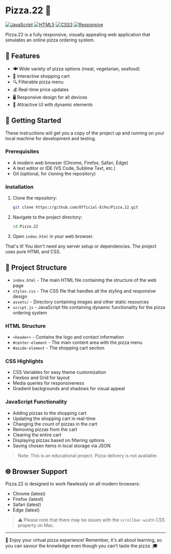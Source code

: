 # Pizza.22 🍕

[![JavaScript](https://img.shields.io/badge/JavaScript-ES6-yellow.svg)](https://www.ecma-international.org/ecma-262/6.0/)
[![HTML5](https://img.shields.io/badge/HTML-5-orange.svg)](https://www.w3.org/TR/html5/)
[![CSS3](https://img.shields.io/badge/CSS-3-blue.svg)](https://www.w3.org/Style/CSS/specs.en.html)
[![Responsive](https://img.shields.io/badge/Design-Responsive-green.svg)](https://en.wikipedia.org/wiki/Responsive_web_design)

Pizza.22 is a fully responsive, visually appealing web application that simulates an online pizza ordering system.

## 🌟 Features

- 🍽️ Wide variety of pizza options (meat, vegetarian, seafood)
- 🛒 Interactive shopping cart
- 🔍 Filterable pizza menu
- 💰 Real-time price updates
- 🖥️ Responsive design for all devices
- 🎨 Attractive UI with dynamic elements

## 🚀 Getting Started

These instructions will get you a copy of the project up and running on your local machine for development and testing.

### Prerequisites

- A modern web browser (Chrome, Firefox, Safari, Edge)
- A text editor or IDE (VS Code, Sublime Text, etc.)
- Git (optional, for cloning the repository)

### Installation

1. Clone the repository:

   ```bash
   git clone https://github.com/Official-Echo/Pizza.22.git
   ```

2. Navigate to the project directory:

   ```bash
   cd Pizza.22
   ```

3. Open `index.html` in your web browser.

That's it! You don't need any server setup or dependencies. The project uses pure HTML and CSS.

## 🎨 Project Structure

- `index.html` - The main HTML file containing the structure of the web page
- `styles.css` - The CSS file that handles all the styling and responsive design
- `assets/` - Directory containing images and other static resources
- `script.js` - JavaScript file containing dynamic functionality for the pizza ordering system

### HTML Structure

- `<header>` - Contains the logo and contact information
- `#center-element` - The main content area with the pizza menu
- `#aside-element` - The shopping cart section

### CSS Highlights

- CSS Variables for easy theme customization
- Flexbox and Grid for layout
- Media queries for responsiveness
- Gradient backgrounds and shadows for visual appeal

### JavaScript Functionality

- Adding pizzas to the shopping cart
- Updating the shopping cart in real-time
- Changing the count of pizzas in the cart
- Removing pizzas from the cart
- Clearing the entire cart
- Displaying pizzas based on filtering options
- Saving chosen items in local storage via JSON

> Note: This is an educational project. Pizza delivery is not available.

## 🌐 Browser Support

Pizza.22 is designed to work flawlessly on all modern browsers:

- Chrome (latest)
- Firefox (latest)
- Safari (latest)
- Edge (latest)

> ⚠️ Please note that there may be issues with the `scrollbar-width` CSS property on Mac.

---

🍕 Enjoy your virtual pizza experience! Remember, it's all about learning, so you can savour the knowledge even though you can't taste the pizza. 🎓
